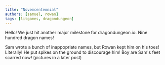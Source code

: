 ```yaml
---
title: "Novemcentennial"
authors: [samuel, rowan]
tags: [litgames, dragondungeon]
---
```


Hello! We just hit another major milestone for dragondungeon.io. Nine hundred dragon names! 

Sam wrote a bunch of inappopriate names, but Rowan kept him on his toes! Literally!
He put spikes on the ground to discourage him! Boy are Sam's feet scarred now! (pictures in a later post)
